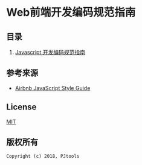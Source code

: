 # Web前端开发编码规范指南

## 目录

  1. [Javascript 开发编码规范指南](https://github.com/PJtools/web-norm/blob/master/javascript.md)

## 参考来源

  - [Airbnb JavaScript Style Guide](https://github.com/airbnb/javascript)

## License
  [MIT](http://opensource.org/licenses/MIT)

## 版权所有

  ```
  Copyright (c) 2018, PJtools
  ```
